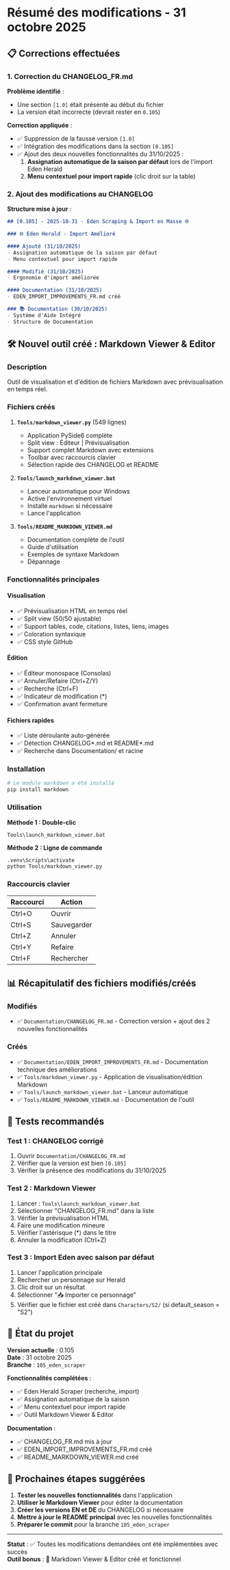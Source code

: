 # Résumé des modifications - 31 octobre 2025

## 📋 Corrections effectuées

### 1. Correction du CHANGELOG_FR.md

**Problème identifié** :
- Une section `[1.0]` était présente au début du fichier
- La version était incorrecte (devrait rester en `0.105`)

**Correction appliquée** :
- ✅ Suppression de la fausse version `[1.0]`
- ✅ Intégration des modifications dans la section `[0.105]`
- ✅ Ajout des deux nouvelles fonctionnalités du 31/10/2025 :
  1. **Assignation automatique de la saison par défaut** lors de l'import Eden Herald
  2. **Menu contextuel pour import rapide** (clic droit sur la table)

### 2. Ajout des modifications au CHANGELOG

**Structure mise à jour** :
```markdown
## [0.105] - 2025-10-31 - Eden Scraping & Import en Masse 🌐

### 🌐 Eden Herald - Import Amélioré

#### Ajouté (31/10/2025)
- Assignation automatique de la saison par défaut
- Menu contextuel pour import rapide

#### Modifié (31/10/2025)
- Ergonomie d'import améliorée

#### Documentation (31/10/2025)
- EDEN_IMPORT_IMPROVEMENTS_FR.md créé

### 📚 Documentation (30/10/2025)
- Système d'Aide Intégré
- Structure de Documentation
```

## 🛠️ Nouvel outil créé : Markdown Viewer & Editor

### Description
Outil de visualisation et d'édition de fichiers Markdown avec prévisualisation en temps réel.

### Fichiers créés

1. **`Tools/markdown_viewer.py`** (549 lignes)
   - Application PySide6 complète
   - Split view : Éditeur | Prévisualisation
   - Support complet Markdown avec extensions
   - Toolbar avec raccourcis clavier
   - Sélection rapide des CHANGELOG et README

2. **`Tools/launch_markdown_viewer.bat`**
   - Lanceur automatique pour Windows
   - Active l'environnement virtuel
   - Installe `markdown` si nécessaire
   - Lance l'application

3. **`Tools/README_MARKDOWN_VIEWER.md`**
   - Documentation complète de l'outil
   - Guide d'utilisation
   - Exemples de syntaxe Markdown
   - Dépannage

### Fonctionnalités principales

#### Visualisation
- ✅ Prévisualisation HTML en temps réel
- ✅ Split view (50/50 ajustable)
- ✅ Support tables, code, citations, listes, liens, images
- ✅ Coloration syntaxique
- ✅ CSS style GitHub

#### Édition
- ✅ Éditeur monospace (Consolas)
- ✅ Annuler/Refaire (Ctrl+Z/Y)
- ✅ Recherche (Ctrl+F)
- ✅ Indicateur de modification (*)
- ✅ Confirmation avant fermeture

#### Fichiers rapides
- ✅ Liste déroulante auto-générée
- ✅ Détection CHANGELOG*.md et README*.md
- ✅ Recherche dans Documentation/ et racine

### Installation

```bash
# Le module markdown a été installé
pip install markdown
```

### Utilisation

**Méthode 1 : Double-clic**
```
Tools\launch_markdown_viewer.bat
```

**Méthode 2 : Ligne de commande**
```bash
.venv\Scripts\activate
python Tools/markdown_viewer.py
```

### Raccourcis clavier

| Raccourci | Action |
|-----------|--------|
| Ctrl+O | Ouvrir |
| Ctrl+S | Sauvegarder |
| Ctrl+Z | Annuler |
| Ctrl+Y | Refaire |
| Ctrl+F | Rechercher |

## 📊 Récapitulatif des fichiers modifiés/créés

### Modifiés
- ✅ `Documentation/CHANGELOG_FR.md` - Correction version + ajout des 2 nouvelles fonctionnalités

### Créés
- ✅ `Documentation/EDEN_IMPORT_IMPROVEMENTS_FR.md` - Documentation technique des améliorations
- ✅ `Tools/markdown_viewer.py` - Application de visualisation/édition Markdown
- ✅ `Tools/launch_markdown_viewer.bat` - Lanceur automatique
- ✅ `Tools/README_MARKDOWN_VIEWER.md` - Documentation de l'outil

## 🎯 Tests recommandés

### Test 1 : CHANGELOG corrigé
1. Ouvrir `Documentation/CHANGELOG_FR.md`
2. Vérifier que la version est bien `[0.105]`
3. Vérifier la présence des modifications du 31/10/2025

### Test 2 : Markdown Viewer
1. Lancer : `Tools\launch_markdown_viewer.bat`
2. Sélectionner "CHANGELOG_FR.md" dans la liste
3. Vérifier la prévisualisation HTML
4. Faire une modification mineure
5. Vérifier l'astérisque (*) dans le titre
6. Annuler la modification (Ctrl+Z)

### Test 3 : Import Eden avec saison par défaut
1. Lancer l'application principale
2. Rechercher un personnage sur Herald
3. Clic droit sur un résultat
4. Sélectionner "📥 Importer ce personnage"
5. Vérifier que le fichier est créé dans `Characters/S2/` (si default_season = "S2")

## 📝 État du projet

**Version actuelle** : 0.105  
**Date** : 31 octobre 2025  
**Branche** : `105_eden_scraper`

**Fonctionnalités complétées** :
- ✅ Eden Herald Scraper (recherche, import)
- ✅ Assignation automatique de la saison
- ✅ Menu contextuel pour import rapide
- ✅ Outil Markdown Viewer & Editor

**Documentation** :
- ✅ CHANGELOG_FR.md mis à jour
- ✅ EDEN_IMPORT_IMPROVEMENTS_FR.md créé
- ✅ README_MARKDOWN_VIEWER.md créé

## 🚀 Prochaines étapes suggérées

1. **Tester les nouvelles fonctionnalités** dans l'application
2. **Utiliser le Markdown Viewer** pour éditer la documentation
3. **Créer les versions EN et DE** du CHANGELOG si nécessaire
4. **Mettre à jour le README principal** avec les nouvelles fonctionnalités
5. **Préparer le commit** pour la branche `105_eden_scraper`

---

**Statut** : ✅ Toutes les modifications demandées ont été implémentées avec succès  
**Outil bonus** : 📝 Markdown Viewer & Editor créé et fonctionnel
